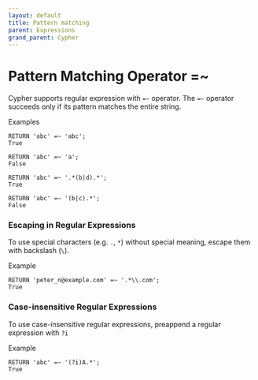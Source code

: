 ```yaml
---
layout: default
title: Pattern matching
parent: Expressions
grand_parent: Cypher
---
```


# Pattern Matching Operator =~

Cypher supports regular expression with `=~` operator. The `=~` operator succeeds only if its pattern matches the entire string.

Examples
```
RETURN 'abc' =~ 'abc';
True

RETURN 'abc' =~ 'a';
False

RETURN 'abc' =~ '.*(b|d).*';
True

RETURN 'abc' =~ '(b|c).*';
False
```

### Escaping in Regular Expressions

To use special characters (e.g. `.`, `*`) without special meaning, escape them with backslash (`\`).

Example
```
RETURN 'peter_n@example.com' =~ '.*\\.com';
True
```

### Case-insensitive Regular Expressions
To use case-insensitive regular expressions, preappend a regular expression with `?i`

Example
```
RETURN 'abc' =~ '(?i)A.*';
True
```
